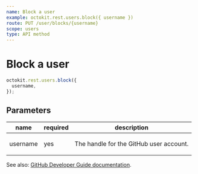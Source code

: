 ```yaml
---
name: Block a user
example: octokit.rest.users.block({ username })
route: PUT /user/blocks/{username}
scope: users
type: API method
---
```


# Block a user

```js
octokit.rest.users.block({
  username,
});
```

## Parameters

<table>
  <thead>
    <tr>
      <th>name</th>
      <th>required</th>
      <th>description</th>
    </tr>
  </thead>
  <tbody>
    <tr><td>username</td><td>yes</td><td>

The handle for the GitHub user account.

</td></tr>
  </tbody>
</table>

See also: [GitHub Developer Guide documentation](https://docs.github.com/enterprise-cloud@latest//rest/reference/users#block-a-user).
